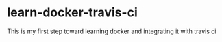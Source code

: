 # learn-docker-travis-ci
This is my first step toward learning docker and integrating it with  travis ci

